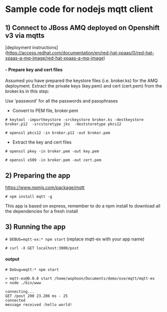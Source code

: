 # Sample code for nodejs mqtt client

## 1) Connect to JBoss AMQ deployed on Openshift v3 via mqtts

[deployment instructions] (https://access.redhat.com/documentation/en/red-hat-xpaas/0/red-hat-xpaas-a-mq-image/red-hat-xpaas-a-mq-image)

#### - Prepare key and cert files
Assumed you have prepared the keystore files (i.e. broker.ks) for the AMQ deployment. Extract the private keys (key.pem) and cert (cert.pem) from the broker.ks in this step:

Use 'password' for all the passwords and passphrases

- Convert to PEM file, broker.pem

```
# keytool -importkeystore -srckeystore broker.ks -destkeystore broker.p12  -srcstoretype jks  -deststoretype pkcs12

# openssl pkcs12 -in broker.p12 -out broker.pem
```

- Extract the key and cert files

```
# openssl pkey -in broker.pem -out key.pem

# openssl x509 -in broker.pem -out cert.pem
```

## 2) Preparing the app

https://www.npmjs.com/package/mqtt

`# npm install mqtt -g`

This app is based on express, remember to do a npm install to download all the dependencies for a fresh install

## 3) Running the app

```# DEBUG=mqtt-ex:* npm start``` (replace mqtt-ex with your app name)


```# curl -X GET localhost:3000/post```

#### output

```
# Debug=mqtt:* npm start

> mqtt-ex@0.0.0 start /home/wophoon/Documents/demo/ose/mqtt/mqtt-ex
> node ./bin/www

connecting...
GET /post 200 23.206 ms - 25
connected
message received :hello world!

```
